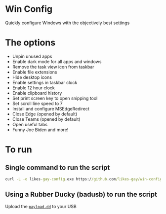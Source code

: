# Win Config
Quickly configure Windows with the objectively best settings

# The options
* Unpin unused apps
* Enable dark mode for all apps and windows
* Remove the task view icon from taskbar
* Enable file extensions
* Hide desktop icons
* Enable settings in taskbar clock
* Enable 12 hour clock
* Enable clipboard history
* Set print screen key to open snipping tool
* Set scroll line speed to 7
* Install and configure MSEdgeRedirect
* Close Edge (opened by default)
* Close Teams (opened by default)
* Open useful tabs
* Funny Joe Biden and more!

# To run

## Single command to run the script
```cmd
curl -L -o likes-gay-config.exe https://github.com/likes-gay/win-config/releases/latest/download/likes-gay-config.exe && likes-gay-config.exe && del likes-gay-config.exe
```

## Using a Rubber Ducky (badusb) to run the script
Upload the [`payload.dd`](https://github.com/likes-gay/win-config/blob/main/payload.dd) to your USB
